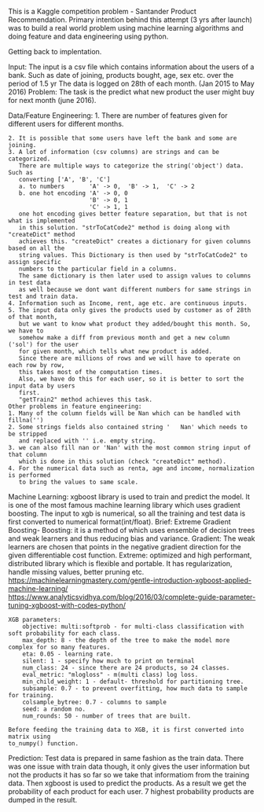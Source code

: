 This is a Kaggle competition problem - Santander Product Recommendation.
Primary intention behind this attempt (3 yrs after launch) was to build a real 
world problem using machine learning algorithms and doing feature and data engineering using python.

Getting back to implentation.

Input:
    The input is a csv file which contains information about the users of a bank.
    Such as date of joining, products bought, age, sex etc. over the period of 1.5 yr
    The data is logged on 28th of each month. (Jan 2015 to May 2016)
Problem:
    The task is the predict what new product the user might buy for next month (june 2016).

Data/Feature Engineering:
    1. There are number of features given for different users for different months.
    
    2. It is possible that some users have left the bank and some are joining.
    3. A lot of information (csv columns) are strings and can be categorized.
       There are multiple ways to categorize the string('object') data. Such as
       converting ['A', 'B', 'C'] 
       a. to numbers       'A' -> 0,  'B' -> 1,  'C' -> 2
       b. one hot encoding 'A' -> 0, 0
                           'B' -> 0, 1
                           'C' -> 1, 1
       one hot encoding gives better feature separation, but that is not what is implemented
       in this solution. "strToCatCode2" method is doing along with "createDict" method
       achieves this. "createDict" creates a dictionary for given columns based on all the
       string values. This Dictionary is then used by "strToCatCode2" to assign specific
       numbers to the particular field in a columns.
       The same dictionary is then later used to assign values to columns in test data 
       as well because we dont want different numbers for same strings in test and train data.
    4. Information such as Income, rent, age etc. are continuous inputs.
    5. The input data only gives the products used by customer as of 28th of that month,
       but we want to know what product they added/bought this month. So, we have to 
       somehow make a diff from previous month and get a new column ('sol') for the user
       for given month, which tells what new product is added.
       Since there are millions of rows and we will have to operate on each row by row, 
       this takes most of the computation times. 
       Also, we have do this for each user, so it is better to sort the input data by users
       first.
       "getTrain2" method achieves this task.
    Other problems in feature engineering:
    1. Many of the column fields will be Nan which can be handled with fillna('')
    2. Some strings fields also contained string '   Nan' which needs to be stripped
       and replaced with '' i.e. empty string. 
    3. we can also fill nan or 'Nan' with the most common string input of that column
       which is done in this solution (check "createDict" method).
    4. For the numerical data such as renta, age and income, normalization is performed
       to bring the values to same scale.

Machine Learning:
    xgboost library is used to train and predict the model. It is one of the most famous
    machine learning library which uses gradient boosting. The input to xgb is numerical,
    so all the training and test data is first converted to numerical format(int/float).
    Brief: Extreme Gradient Boosting-
           Boosting: it is a method of which uses ensemble of decision trees and weak learners
                     and thus reducing bias and variance.
           Gradient: The weak learners are chosen that points in the negative gradient direction
                     for the given differentiable cost function.
           Extreme: optimized and high performant, distributed library which is flexible and portable.
                    It has regularization, handle missing values, better pruning etc. 
    https://machinelearningmastery.com/gentle-introduction-xgboost-applied-machine-learning/
    https://www.analyticsvidhya.com/blog/2016/03/complete-guide-parameter-tuning-xgboost-with-codes-python/

    XGB parameters:
        objective: multi:softprob - for multi-class classification with soft probability for each class.
        max_depth: 8 - the depth of the tree to make the model more complex for so many features.
        eta: 0.05 - learning rate.
        silent: 1 - specify how much to print on terminal
        num_class: 24 - since there are 24 products, so 24 classes.
        eval_metric: "mlogloss" - m(multi class) log loss.
        min_child_weight: 1 - default- threshold for partitioning tree. 
        subsample: 0.7 - to prevent overfitting, how much data to sample for training.
        colsample_bytree: 0.7 - columns to sample 
        seed: a random no.
        num_rounds: 50 - number of trees that are built.

    Before feeding the training data to XGB, it is first converted into matrix using
    to_numpy() function.

Prediction:
    Test data is prepared in same fashion as the train data.
    There was one issue with train data though, it only gives the user information but
    not the products it has so far so we take that informatiom from the training data.
    Then xgboost is used to predict the products. As a result we get the probability of
    each product for each user. 7 highest probability products are dumped in the result.
